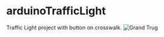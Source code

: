 # arduinoTrafficLight
Traffic Light project with button on crosswalk.
![Grand Trug](https://user-images.githubusercontent.com/61596822/144040789-af6ebdc4-7b99-4c19-b760-31a55eccff0b.png)
